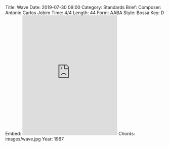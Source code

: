 Title: Wave
Date: 2019-07-30 09:00
Category: Standards
Brief:
Composer: Antonio Carlos Jobim
Time: 4/4
Length: 44
Form: AABA
Style: Bossa
Key: D
Embed: <iframe src="https://open.spotify.com/embed/user/thatdavidmiller/playlist/2yLKdoZC37wyIK93448xe9" width="300" height="380" frameborder="0" allowtransparency="true" allow="encrypted-media"></iframe>
Chords: images/wave.jpg
Year: 1967

